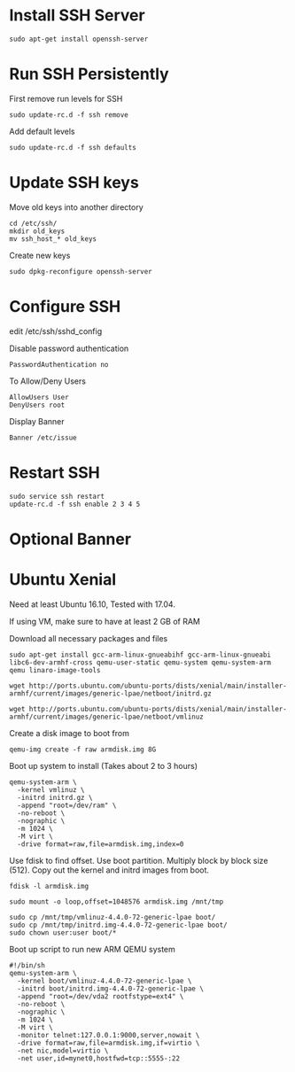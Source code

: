 # Install SSH Server
```
sudo apt-get install openssh-server
```

# Run SSH Persistently
First remove run levels for SSH
```
sudo update-rc.d -f ssh remove
```
Add default levels 
```
sudo update-rc.d -f ssh defaults
```

# Update SSH keys
Move old keys into another directory
```
cd /etc/ssh/
mkdir old_keys
mv ssh_host_* old_keys
```
Create new keys
```
sudo dpkg-reconfigure openssh-server
```

# Configure SSH
edit /etc/ssh/sshd_config

Disable password authentication
```
PasswordAuthentication no
```

To Allow/Deny Users
```
AllowUsers User
DenyUsers root
```

Display Banner
```
Banner /etc/issue
```

# Restart SSH
```
sudo service ssh restart
update-rc.d -f ssh enable 2 3 4 5
```

# Optional Banner




# Ubuntu Xenial

Need at least Ubuntu 16.10, Tested with 17.04.

If using VM, make sure to have at least 2 GB of RAM

Download all necessary packages and files
```
sudo apt-get install gcc-arm-linux-gnueabihf gcc-arm-linux-gnueabi libc6-dev-armhf-cross qemu-user-static qemu-system qemu-system-arm qemu linaro-image-tools

wget http://ports.ubuntu.com/ubuntu-ports/dists/xenial/main/installer-armhf/current/images/generic-lpae/netboot/initrd.gz

wget http://ports.ubuntu.com/ubuntu-ports/dists/xenial/main/installer-armhf/current/images/generic-lpae/netboot/vmlinuz
```

Create a disk image to boot from
```
qemu-img create -f raw armdisk.img 8G
```

Boot up system to install (Takes about 2 to 3 hours)
```
qemu-system-arm \
  -kernel vmlinuz \
  -initrd initrd.gz \
  -append "root=/dev/ram" \
  -no-reboot \
  -nographic \
  -m 1024 \
  -M virt \
  -drive format=raw,file=armdisk.img,index=0
```

Use fdisk to find offset. Use boot partition. Multiply block by block size (512).
Copy out the kernel and initrd images from boot.
```
fdisk -l armdisk.img

sudo mount -o loop,offset=1048576 armdisk.img /mnt/tmp

sudo cp /mnt/tmp/vmlinuz-4.4.0-72-generic-lpae boot/
sudo cp /mnt/tmp/initrd.img-4.4.0-72-generic-lpae boot/
sudo chown user:user boot/*
```

Boot up script to run new ARM QEMU system
```
#!/bin/sh
qemu-system-arm \
  -kernel boot/vmlinuz-4.4.0-72-generic-lpae \
  -initrd boot/initrd.img-4.4.0-72-generic-lpae \
  -append "root=/dev/vda2 rootfstype=ext4" \
  -no-reboot \
  -nographic \
  -m 1024 \
  -M virt \
  -monitor telnet:127.0.0.1:9000,server,nowait \
  -drive format=raw,file=armdisk.img,if=virtio \
  -net nic,model=virtio \
  -net user,id=mynet0,hostfwd=tcp::5555-:22
```
